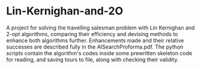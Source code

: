# Lin-Kernighan-and-2O
A project for solving the travelling salesman problem with Lin Kernighan and 2-opt algorithms, comparing their efficiency and devising methods to enhance both algorithms further.
Enhancements made and their relative successes are described fully in the AISearchProforma.pdf.
The python scripts contain the algorithm's codes inside some prewritten skeleton code for reading, and saving tours to file, along with checking their validity.
